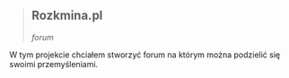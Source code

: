 > ## **Rozkmina.pl**
>*forum*

W tym projekcie chciałem stworzyć forum na którym można podzielić się swoimi przemyśleniami.
